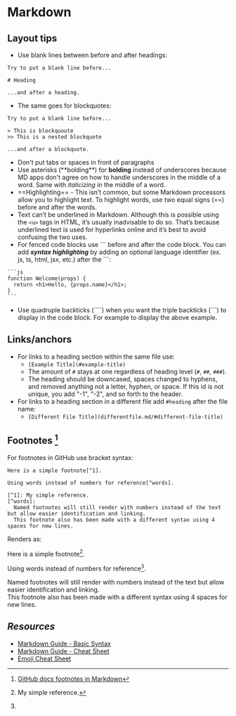 
# Markdown

## Layout tips

- Use blank lines between before and after headings:
```
Try to put a blank line before...

# Heading

...and after a heading.
```

- The same goes for blockquotes:
```
Try to put a blank line before...

> This is blockquoute
>> This is a nested blockquote

...and after a blockquote.
```

- Don't put tabs or spaces in front of paragraphs
- Use asterisks (\*\*bolding\*\*) for **bolding** instead of underscores because MD apps don't agree on how to handle underscores in the middle of a word. Same with *italicizing* in the middle of a word.
- ==Highlighting== - This isn’t common, but some Markdown processors allow you to highlight text. To highlight words, use two equal signs (==) before and after the words.
- Text can’t be underlined in Markdown. Although this is possible using the `<u>` tags in HTML, it’s usually inadvisable to do so. That’s because underlined text is used for hyperlinks online and it’s best to avoid confusing the two uses.
- For fenced code blocks use \`\`\` before and after the code block. You can add ***syntax highlighting*** by adding an optional language identifier (ex. js, ts, html, jsx, etc.) after the \`\`\`:
````
```js
function Welcome(props) {
  return <h1>Hello, {props.name}</h1>;
}
```
````
- Use quadruple backticks (\`\`\`\`) when you want the triple backticks (\`\`\`) to display in the code block. For example to display the above example.

## Links/anchors

- For links to a heading section within the same file use:
  - `[Example Title](#example-title)` 
  - The amount of `#` stays at one regardless of heading level (`#`, `##`, `###`). 
  - The heading should be downcased, spaces changed to hyphens, and removed anything not a letter, hyphen, or space. If this id is not unique, you add "-1", "-2", and so forth to the header.
- For links to a heading section in a different file add `#heading` after the file name:
  - `[Different File Title](differentfile.md/#different-file-title)`

## Footnotes [^FN]

For footnotes in GitHub use bracket syntax:
```
Here is a simple footnote[^1].

Using words instead of numbers for reference[^words].  

[^1]: My simple reference.
[^words]: 
  Named footnotes will still render with numbers instead of the text but allow easier identification and linking.  
  This footnote also has been made with a different syntax using 4 spaces for new lines.
```
Renders as:

Here is a simple footnote[^1].

Using words instead of numbers for reference[^words].  

[^1]: My simple reference.
[^words]: 
  Named footnotes will still render with numbers instead of the text but allow easier identification and linking.  
  This footnote also has been made with a different syntax using 4 spaces for new lines.

## *Resources*

- [Markdown Guide - Basic Syntax](https://www.markdownguide.org/basic-syntax/)
- [Markdown Guide - Cheat Sheet](https://www.markdownguide.org/cheat-sheet/)
- [Emoji Cheat Sheet](https://github.com/ikatyang/emoji-cheat-sheet)

[^FN]: [GitHub docs footnotes in Markdown](https://docs.github.com/en/get-started/writing-on-github/getting-started-with-writing-and-formatting-on-github/basic-writing-and-formatting-syntax#footnotes)